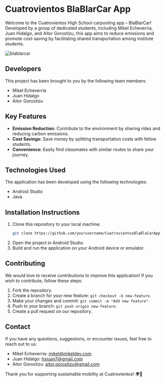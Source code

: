 # Cuatrovientos BlaBlarCar App

Welcome to the Cuatrovientos High School carpooling app – BlaBlarCar! Developed by a group of dedicated students, including Mikel Echeverria, Juan Hidalgo, and Aitor Gorostizu, this app aims to reduce emissions and promote cost-saving by facilitating shared transportation among institute students.

![blablarcar](https://github.com/byronnDev/BlaBlaCarCuatrovientos/assets/38868773/fcdc3cb1-defd-47a8-99de-967012701c6b)

## Developers
This project has been brought to you by the following team members:

- Mikel Echeverria
- Juan Hidalgo
- Aitor Gorostizu

## Key Features
- **Emission Reduction:** Contribute to the environment by sharing rides and reducing carbon emissions.
- **Cost Savings:** Save money by splitting transportation costs with fellow students.
- **Convenience:** Easily find classmates with similar routes to share your journey.

## Technologies Used
The application has been developed using the following technologies:

- Android Studio
- Java

## Installation Instructions
1. Clone this repository to your local machine.
   ```bash
   git clone https://github.com/yourusername/CuatrovientosBlaBlaCarApp.git
   ```
2. Open the project in Android Studio.
3. Build and run the application on your Android device or emulator.

## Contributing
We would love to receive contributions to improve this application! If you wish to contribute, follow these steps:

1. Fork the repository.
2. Create a branch for your new feature: `git checkout -b new-feature`.
3. Make your changes and commit: `git commit -m "Add new feature"`.
4. Push to your branch: `git push origin new-feature`.
5. Create a pull request on our repository.

## Contact
If you have any questions, suggestions, or encounter issues, feel free to reach out to us:

- Mikel Echeverria: [mikel@mikeldev.com](mailto:mikel@mikeldev.com)
- Juan Hidalgo: [hsjuan7@gmail.com](mailto:hsjuan7@gmail.com)
- Aitor Gorostizu: [aitor.gorostizu@gmail.com](mailto:aitor.gorostizu@gmail.com)

Thank you for supporting sustainable mobility at Cuatrovientos! 🌍🚗
